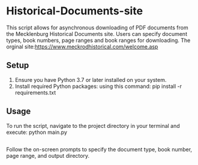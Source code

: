 # Historical-Documents-site
This script allows for asynchronous downloading of PDF documents from the Mecklenburg Historical Documents site. Users can specify document types, book numbers, page ranges and book ranges for downloading.
The orginal site:https://www.meckrodhistorical.com/welcome.asp
## Setup
1. Ensure you have Python 3.7 or later installed on your system.
2. Install required Python packages:
using this command: pip install -r requirements.txt
## Usage
To run the script, navigate to the project directory in your terminal and execute:
python main.py
##
Follow the on-screen prompts to specify the document type, book number, page range, and output directory.
